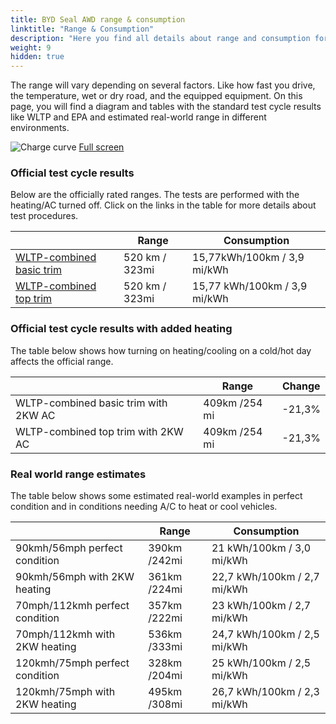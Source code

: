 ```yaml
---
title: BYD Seal AWD range & consumption
linktitle: "Range & Consumption"
description: "Here you find all details about range and consumption for BYD Seal AWD."
weight: 9
hidden: true
---
```

<!-- markdownlint-disable MD033 -->
<object type="image/svg+xml" data="../modelnavigation.svg"></object>

The range will vary depending on several factors. Like how fast you drive, the temperature, wet or dry road, and the equipped equipment. On this page, you will find a diagram and tables with the standard test cycle results like WLTP and EPA and estimated real-world range in different environments. 

![Charge curve](../range.svg  "Range information")
[Full screen](../range.svg)

### Official test cycle results

Below are the officially rated ranges. The tests are performed with the heating/AC turned off. Click on the links in the table for more details about test procedures. 

| | Range  | Consumption  |
|----|-----|------|
| [WLTP-combined basic trim](../../../../../guides/understandingrange/wltp/) | 520 km / 323mi |15,77kWh/100km / 3,9 mi/kWh | 
| [WLTP-combined top trim](../../../../../guides/understandingrange/wltp/) | 520 km / 323mi | 15,77 kWh/100km / 3,9 mi/kWh | 

### Official test cycle results with added heating

The table below shows how turning on heating/cooling on a cold/hot day affects the official range. 

| | Range  | Change  |
|----|-----|------|
| WLTP-combined basic trim with 2KW AC | 409km /254 mi | -21,3%|
| WLTP-combined top trim with 2KW AC | 409km /254 mi | -21,3%|

### Real world range estimates

The table below shows some estimated real-world examples in perfect condition and in conditions needing A/C to heat or cool vehicles. 

| | Range  | Consumption  |
|----|-----|------|
| 90kmh/56mph perfect condition | 390km /242mi| 21 kWh/100km / 3,0 mi/kWh |
| 90kmh/56mph with 2KW heating | 361km /224mi| 22,7 kWh/100km / 2,7 mi/kWh |
| 70mph/112kmh perfect condition | 357km /222mi| 23 kWh/100km / 2,7 mi/kWh|
| 70mph/112kmh with 2KW heating | 536km /333mi| 24,7 kWh/100km / 2,5 mi/kWh  |
| 120kmh/75mph perfect condition | 328km /204mi| 25 kWh/100km / 2,5 mi/kWh |
| 120kmh/75mph with 2KW heating | 495km /308mi| 26,7 kWh/100km / 2,3 mi/kWh |
